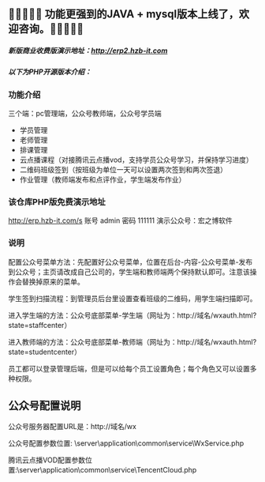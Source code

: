 ## 🌹🌹🌹🌹🌹 功能更强到的JAVA + mysql版本上线了，欢迎咨询。🌹🌹🌹🌹🌹
##### 新版商业收费版演示地址：http://erp2.hzb-it.com

##### 以下为PHP开源版本介绍：

### 功能介绍
三个端：pc管理端，公众号教师端，公众号学员端
 - 学员管理
 - 老师管理
 - 排课管理
 - 云点播课程（对接腾讯云点播vod，支持学员公众号学习，并保持学习进度）
 - 二维码班级签到（按班级为单位一天可以设置两次签到和两次签退）
 - 作业管理（教师端发布和点评作业，学生端发布作业）

### 该仓库PHP版免费演示地址
http://erp.hzb-it.com/s
账号 admin
密码 111111
演示公众号：宏之博软件



### 说明

配置公众号菜单方法：先配置好公众号菜单，位置在后台-内容-公众号菜单-发布到公众号；主页请改成自己公司的，学生端和教师端两个保持默认即可。注意该操作会替换掉原来的菜单。

学生签到扫描流程：到管理员后台里设置查看班级的二维码，用学生端扫描即可。

进入学生端的方法：公众号底部菜单-学生端（网址为：http://域名/wxauth.html?state=staffcenter）

进入教师端的方法：公众号底部菜单-教师端（网址为：http://域名/wxauth.html?state=studentcenter）

员工都可以登录管理后端，但是可以给每个员工设置角色；每个角色又可以设置多种权限。

## 公众号配置说明

公众号服务器配置URL是：http://域名/wx

公众号配置参数位置: \server\application\common\service\WxService.php

腾讯云点播VOD配置参数位置:\server\application\common\service\TencentCloud.php